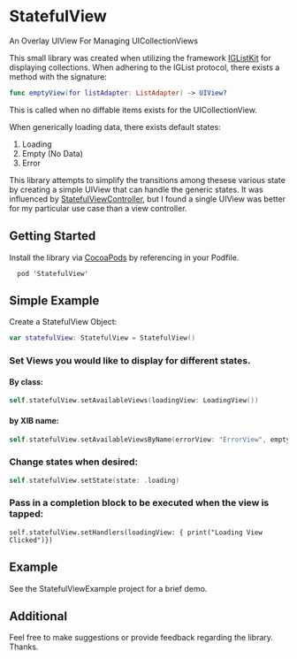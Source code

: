 # StatefulView
An Overlay UIView For Managing UICollectionViews

This small library was created when utilizing the framework [IGListKit](https://github.com/Instagram/IGListKit) for displaying collections.
When adhering to the IGList protocol, there exists a method with the signature:

```swift
func emptyView(for listAdapter: ListAdapter) -> UIView?
```
This is called when no diffable items exists for the UICollectionView. 

When generically loading data, there exists default states:

1. Loading
2. Empty (No Data)
3. Error

This library attempts to simplify the transitions among thesese various state by creating a simple UIView that can handle
the generic states. It was influenced by [StatefulViewController](https://github.com/aschuch/StatefulViewController), but I found a single UIView was better for my particular use case than a view controller.

## Getting Started

Install the library via [CocoaPods](https://cocoapods.org/) by referencing in your Podfile.
```pod
  pod 'StatefulView'
```
## Simple Example

Create a StatefulView Object:
```swift
var statefulView: StatefulView = StatefulView()
```

### Set Views you would like to display for different states.

#### By class:
```swift
self.statefulView.setAvailableViews(loadingView: LoadingView())
```

#### by XIB name:
```swift
self.statefulView.setAvailableViewsByName(errorView: "ErrorView", emptyView: "EmptyView")
```

### Change states when desired:
```swift
self.statefulView.setState(state: .loading)
```

### Pass in a completion block to be executed when the view is tapped:
```
self.statefulView.setHandlers(loadingView: { print("Loading View Clicked")})
```

## Example 
See the StatefulViewExample project for a brief demo.

## Additional
Feel free to make suggestions or provide feedback regarding the library. Thanks.
